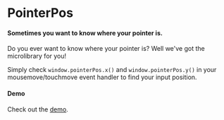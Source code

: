 # PointerPos

#### Sometimes you want to know where your pointer is.

Do you ever want to know where your pointer is? Well we've got the microlibrary for you!

Simply check `window.pointerPos.x()` and `window.pointerPos.y()` in your mousemove/touchmove event handler to find your input position.

#### Demo

Check out the [demo](http://cacheflowe.github.io/pointer-pos).
